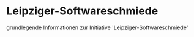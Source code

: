 # Leipziger-Softwareschmiede
grundlegende Informationen zur Initiative 'Leipziger-Softwareschmiede'
